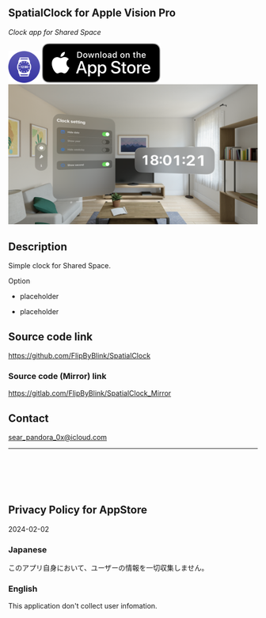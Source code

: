 SpatialClock for Apple Vision Pro
-----------
_Clock app for Shared Space_

<img src="SpatialClock/Supporting files/README assets/icon.png" width="64">

<a href="https://apps.apple.com/app/id6476141176" target="blank">
    <img src="SpatialClock/Supporting files/README assets/appstore_badge.svg">
</a>

<img src="SpatialClock/Supporting files/README assets/screenshot1200w.png" width="600">


Description
------------
Simple clock for Shared Space.


Option

- placeholder

- placeholder


Source code link
-----------------
https://github.com/FlipByBlink/SpatialClock

### Source code (Mirror) link
https://gitlab.com/FlipByBlink/SpatialClock_Mirror


Contact
--------
sear_pandora_0x@icloud.com


* * *

<br>
<br>
<br>
<br>


Privacy Policy for AppStore
---------------------------
2024-02-02

### Japanese
このアプリ自身において、ユーザーの情報を一切収集しません。

### English
This application don't collect user infomation.


<br>
<br>
<br>
<br>


<!-- URL "Support page for AppStore" -->
<!-- https://flipbyblink.github.io/SpatialClock/ -->
<!-- URL "Privacy Policy for AppStore" -->
<!-- https://flipbyblink.github.io/SpatialClock/#privacy-policy-for-appstore -->
